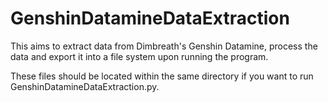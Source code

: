 # GenshinDatamineDataExtraction

This aims to extract data from Dimbreath's Genshin Datamine, process the data and export it into a file system upon running the program.

These files should be located within the same directory if you want to run GenshinDatamineDataExtraction.py.
